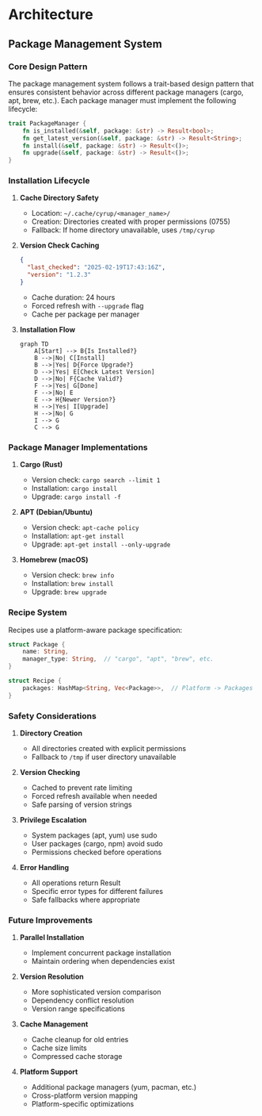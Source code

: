 # Architecture

## Package Management System

### Core Design Pattern

The package management system follows a trait-based design pattern that ensures consistent behavior across different package managers (cargo, apt, brew, etc.). Each package manager must implement the following lifecycle:

```rust
trait PackageManager {
    fn is_installed(&self, package: &str) -> Result<bool>;
    fn get_latest_version(&self, package: &str) -> Result<String>;
    fn install(&self, package: &str) -> Result<()>;
    fn upgrade(&self, package: &str) -> Result<()>;
}
```

### Installation Lifecycle

1. **Cache Directory Safety**
   - Location: `~/.cache/cyrup/<manager_name>/`
   - Creation: Directories created with proper permissions (0755)
   - Fallback: If home directory unavailable, uses `/tmp/cyrup`
   
2. **Version Check Caching**
   ```json
   {
     "last_checked": "2025-02-19T17:43:16Z",
     "version": "1.2.3"
   }
   ```
   - Cache duration: 24 hours
   - Forced refresh with `--upgrade` flag
   - Cache per package per manager

3. **Installation Flow**
   ```mermaid
   graph TD
       A[Start] --> B{Is Installed?}
       B -->|No| C[Install]
       B -->|Yes| D{Force Upgrade?}
       D -->|Yes| E[Check Latest Version]
       D -->|No| F{Cache Valid?}
       F -->|Yes| G[Done]
       F -->|No| E
       E --> H{Newer Version?}
       H -->|Yes| I[Upgrade]
       H -->|No| G
       I --> G
       C --> G
   ```

### Package Manager Implementations

1. **Cargo (Rust)**
   - Version check: `cargo search --limit 1`
   - Installation: `cargo install`
   - Upgrade: `cargo install -f`
   
2. **APT (Debian/Ubuntu)**
   - Version check: `apt-cache policy`
   - Installation: `apt-get install`
   - Upgrade: `apt-get install --only-upgrade`
   
3. **Homebrew (macOS)**
   - Version check: `brew info`
   - Installation: `brew install`
   - Upgrade: `brew upgrade`

### Recipe System

Recipes use a platform-aware package specification:

```rust
struct Package {
    name: String,
    manager_type: String,  // "cargo", "apt", "brew", etc.
}

struct Recipe {
    packages: HashMap<String, Vec<Package>>,  // Platform -> Packages
}
```

### Safety Considerations

1. **Directory Creation**
   - All directories created with explicit permissions
   - Fallback to `/tmp` if user directory unavailable
   
2. **Version Checking**
   - Cached to prevent rate limiting
   - Forced refresh available when needed
   - Safe parsing of version strings

3. **Privilege Escalation**
   - System packages (apt, yum) use sudo
   - User packages (cargo, npm) avoid sudo
   - Permissions checked before operations

4. **Error Handling**
   - All operations return Result
   - Specific error types for different failures
   - Safe fallbacks where appropriate

### Future Improvements

1. **Parallel Installation**
   - Implement concurrent package installation
   - Maintain ordering when dependencies exist

2. **Version Resolution**
   - More sophisticated version comparison
   - Dependency conflict resolution
   - Version range specifications

3. **Cache Management**
   - Cache cleanup for old entries
   - Cache size limits
   - Compressed cache storage

4. **Platform Support**
   - Additional package managers (yum, pacman, etc.)
   - Cross-platform version mapping
   - Platform-specific optimizations
